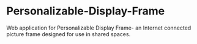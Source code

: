 # Personalizable-Display-Frame

Web application for Personalizable Display Frame- an Internet connected picture frame designed for use in shared spaces.

